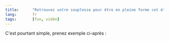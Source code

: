 ```yaml
--- 
title:      "Retrouvez votre souplesse pour être en pleine forme cet été" 
lang:       fr 
tags:       [fun, vidéo]
---
```


C'est pourtant simple, prenez exemple ci-après :


<object width="425" height="350"><param name="movie" value="http://www.youtube.com/v/HSoVKUVOnfQ"></param><embed src="http://www.youtube.com/v/HSoVKUVOnfQ" type="application/x-shockwave-flash" width="425" height="350"></embed></object>
